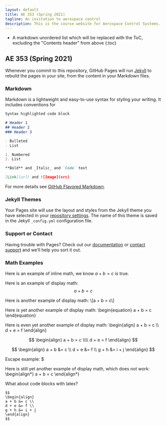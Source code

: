 ```yaml
---
layout: default
title: AE 353 (Spring 2021)
tagline: An invitation to aerospace control
description: This is the course website for Aerospace Control Systems.
---
```


* A markdown unordered list which will be replaced with the ToC, excluding the "Contents header" from above
{:toc}

## AE 353 (Spring 2021)

Whenever you commit to this repository, GitHub Pages will run [Jekyll](https://jekyllrb.com/) to rebuild the pages in your site, from the content in your Markdown files.

### Markdown

Markdown is a lightweight and easy-to-use syntax for styling your writing. It includes conventions for

```markdown
Syntax highlighted code block

# Header 1
## Header 2
### Header 3

- Bulleted
- List

1. Numbered
2. List

**Bold** and _Italic_ and `Code` text

[Link](url) and ![Image](src)
```

For more details see [GitHub Flavored Markdown](https://guides.github.com/features/mastering-markdown/).

### Jekyll Themes

Your Pages site will use the layout and styles from the Jekyll theme you have selected in your [repository settings](https://github.com/tbretl/ae353-sp21/settings). The name of this theme is saved in the Jekyll `_config.yml` configuration file.

### Support or Contact

Having trouble with Pages? Check out our [documentation](https://docs.github.com/categories/github-pages-basics/) or [contact support](https://support.github.com/contact) and we’ll help you sort it out.

### Math Examples

Here is an example of inline math, we know $a + b = c$ is true.

Here is an example of display math:
$$a + b = c$$

Here is another example of display math:
\\[a + b = c\\]

Here is yet another example of display math:
\begin{equation}
a + b = c
\end{equation}

Here is even yet another example of display math:
\begin{align}
a + b = c \\\\
d + e = f
\end{align}

$$
\begin{align}
a + b = c \\\\
d + e = f
\end{align}
$$

$$
\begin{align}
a + b &= c \\
d + e &= f \\
g + h &= i + j
\end{align}
$$

Escape example: \$

Here is still yet another example of display math, which does not work:
\begin{align*}
a + b = c
\end{align*}

What about code blocks with latex?
```
$$
\begin{align}
a + b &= c \\
d + e &= f \\
g + h &= i + j
\end{align}
$$
```
